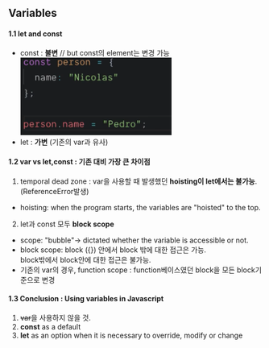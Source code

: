 ## Variables

#### 1.1 let and const

- const : **불변** // but const의 element는 변경 가능
  <img src="./img/capture01-1.png" width="300px">
- let : **가변** (기존의 var과 유사)

#### 1.2 var vs let,const : 기존 대비 가장 큰 차이점

1. temporal dead zone : var을 사용할 때 발생했던 **hoisting이 let에서는 불가능**. (ReferenceError발생)

- hoisting: when the program starts, the variables are "hoisted" to the top.

2. let과 const 모두 **block scope**

- scope: "bubble"→ dictated whether the variable is accessible or not.
- block scope: block ({}) 안에서 block 밖에 대한 접근은 가능.<br/> block밖에서 block안에 대한 접근은 불가능.
- 기존의 var의 경우, function scope : function베이스였던 block을 모든 block기준으로 변경

#### 1.3 Conclusion : Using variables in Javascript

1. ~~var~~을 사용하지 않을 것.
2. **const** as a default
3. **let** as an option when it is necessary to override, modify or change
